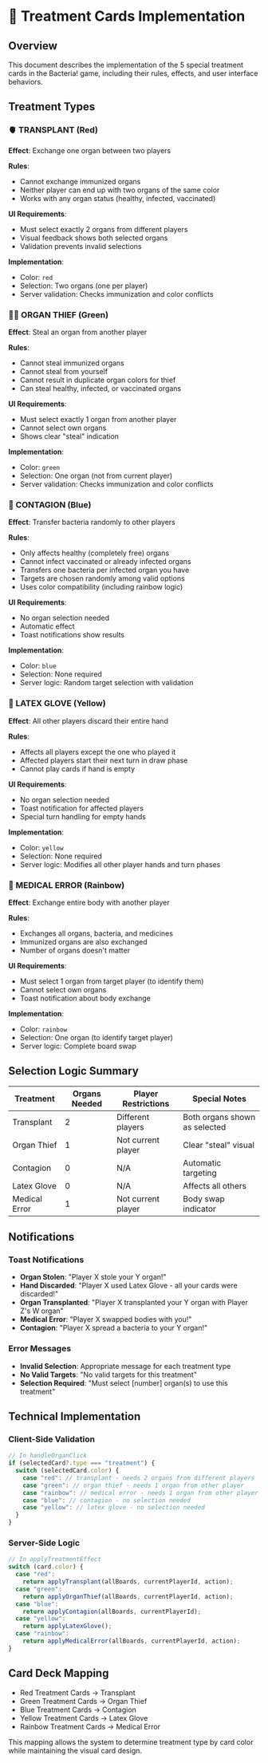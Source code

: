 # 🧪 Treatment Cards Implementation

## Overview

This document describes the implementation of the 5 special treatment cards in the Bacteria! game, including their rules, effects, and user interface behaviors.

## Treatment Types

### 🫀 TRANSPLANT (Red)

**Effect**: Exchange one organ between two players

**Rules**:

- Cannot exchange immunized organs
- Neither player can end up with two organs of the same color
- Works with any organ status (healthy, infected, vaccinated)

**UI Requirements**:

- Must select exactly 2 organs from different players
- Visual feedback shows both selected organs
- Validation prevents invalid selections

**Implementation**:

- Color: `red`
- Selection: Two organs (one per player)
- Server validation: Checks immunization and color conflicts

### 🦹‍♂️ ORGAN THIEF (Green)

**Effect**: Steal an organ from another player

**Rules**:

- Cannot steal immunized organs
- Cannot steal from yourself
- Cannot result in duplicate organ colors for thief
- Can steal healthy, infected, or vaccinated organs

**UI Requirements**:

- Must select exactly 1 organ from another player
- Cannot select own organs
- Shows clear "steal" indication

**Implementation**:

- Color: `green`
- Selection: One organ (not from current player)
- Server validation: Checks immunization and color conflicts

### 🧫 CONTAGION (Blue)

**Effect**: Transfer bacteria randomly to other players

**Rules**:

- Only affects healthy (completely free) organs
- Cannot infect vaccinated or already infected organs
- Transfers one bacteria per infected organ you have
- Targets are chosen randomly among valid options
- Uses color compatibility (including rainbow logic)

**UI Requirements**:

- No organ selection needed
- Automatic effect
- Toast notifications show results

**Implementation**:

- Color: `blue`
- Selection: None required
- Server logic: Random target selection with validation

### 🧤 LATEX GLOVE (Yellow)

**Effect**: All other players discard their entire hand

**Rules**:

- Affects all players except the one who played it
- Affected players start their next turn in draw phase
- Cannot play cards if hand is empty

**UI Requirements**:

- No organ selection needed
- Toast notification for affected players
- Special turn handling for empty hands

**Implementation**:

- Color: `yellow`
- Selection: None required
- Server logic: Modifies all other player hands and turn phases

### 🧪 MEDICAL ERROR (Rainbow)

**Effect**: Exchange entire body with another player

**Rules**:

- Exchanges all organs, bacteria, and medicines
- Immunized organs are also exchanged
- Number of organs doesn't matter

**UI Requirements**:

- Must select 1 organ from target player (to identify them)
- Cannot select own organs
- Toast notification about body exchange

**Implementation**:

- Color: `rainbow`
- Selection: One organ (to identify target player)
- Server logic: Complete board swap

## Selection Logic Summary

| Treatment     | Organs Needed | Player Restrictions | Special Notes                 |
| ------------- | ------------- | ------------------- | ----------------------------- |
| Transplant    | 2             | Different players   | Both organs shown as selected |
| Organ Thief   | 1             | Not current player  | Clear "steal" visual          |
| Contagion     | 0             | N/A                 | Automatic targeting           |
| Latex Glove   | 0             | N/A                 | Affects all others            |
| Medical Error | 1             | Not current player  | Body swap indicator           |

## Notifications

### Toast Notifications

- **Organ Stolen**: "Player X stole your Y organ!"
- **Hand Discarded**: "Player X used Latex Glove - all your cards were discarded!"
- **Organ Transplanted**: "Player X transplanted your Y organ with Player Z's W organ"
- **Medical Error**: "Player X swapped bodies with you!"
- **Contagion**: "Player X spread a bacteria to your Y organ!"

### Error Messages

- **Invalid Selection**: Appropriate message for each treatment type
- **No Valid Targets**: "No valid targets for this treatment"
- **Selection Required**: "Must select [number] organ(s) to use this treatment"

## Technical Implementation

### Client-Side Validation

```typescript
// In handleOrganClick
if (selectedCard?.type === "treatment") {
  switch (selectedCard.color) {
    case "red": // transplant - needs 2 organs from different players
    case "green": // organ thief - needs 1 organ from other player
    case "rainbow": // medical error - needs 1 organ from other player
    case "blue": // contagion - no selection needed
    case "yellow": // latex glove - no selection needed
  }
}
```

### Server-Side Logic

```typescript
// In applyTreatmentEffect
switch (card.color) {
  case "red":
    return applyTransplant(allBoards, currentPlayerId, action);
  case "green":
    return applyOrganThief(allBoards, currentPlayerId, action);
  case "blue":
    return applyContagion(allBoards, currentPlayerId);
  case "yellow":
    return applyLatexGlove();
  case "rainbow":
    return applyMedicalError(allBoards, currentPlayerId, action);
}
```

## Card Deck Mapping

- Red Treatment Cards → Transplant
- Green Treatment Cards → Organ Thief
- Blue Treatment Cards → Contagion
- Yellow Treatment Cards → Latex Glove
- Rainbow Treatment Cards → Medical Error

This mapping allows the system to determine treatment type by card color while maintaining the visual card design.
